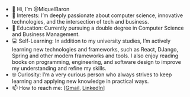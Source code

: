 - 👋 Hi, I’m @MiquelBaron
- 👀 Interests: I’m deeply passionate about computer science, innovative technologies, and the intersection of tech and business.
- 🌱 Education: Currently pursuing a double degree in Computer Science and Business Management.
- 💻 Self-Learning: In addition to my university studies, I’m actively learning new technologies and frameworks, such as React, DJango, Spring and other modern frameworks and tools. I also enjoy reading books on programming, engineering, and software design to improve my understanding and refine my skills.
- 🤓 Curiosity: I’m a very curious person who always strives to keep learning and applying new knowledge in practical ways.
- 📫 How to reach me: [[Gmail](miquelbaron111@gmail.com), [LinkedIn](https://www.linkedin.com/in/miquel-baron-b5458b317/)]

<!---
MiquelBaron/MiquelBaron is a ✨ special ✨ repository because its `README.md` (this file) appears on your GitHub profile.
You can click the Preview link to take a look at your changes.
--->
